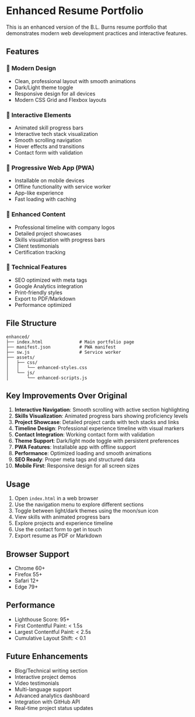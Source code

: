 # Enhanced Resume Portfolio

This is an enhanced version of the B.L. Burns resume portfolio that demonstrates modern web development practices and interactive features.

## Features

### 🎨 **Modern Design**
- Clean, professional layout with smooth animations
- Dark/Light theme toggle
- Responsive design for all devices
- Modern CSS Grid and Flexbox layouts

### 🚀 **Interactive Elements**
- Animated skill progress bars
- Interactive tech stack visualization
- Smooth scrolling navigation
- Hover effects and transitions
- Contact form with validation

### 📱 **Progressive Web App (PWA)**
- Installable on mobile devices
- Offline functionality with service worker
- App-like experience
- Fast loading with caching

### 🎯 **Enhanced Content**
- Professional timeline with company logos
- Detailed project showcases
- Skills visualization with progress bars
- Client testimonials
- Certification tracking

### 🔧 **Technical Features**
- SEO optimized with meta tags
- Google Analytics integration
- Print-friendly styles
- Export to PDF/Markdown
- Performance optimized

## File Structure

```
enhanced/
├── index.html              # Main portfolio page
├── manifest.json           # PWA manifest
├── sw.js                   # Service worker
├── assets/
│   ├── css/
│   │   └── enhanced-styles.css
│   └── js/
│       └── enhanced-scripts.js
```

## Key Improvements Over Original

1. **Interactive Navigation**: Smooth scrolling with active section highlighting
2. **Skills Visualization**: Animated progress bars showing proficiency levels
3. **Project Showcase**: Detailed project cards with tech stacks and links
4. **Timeline Design**: Professional experience timeline with visual markers
5. **Contact Integration**: Working contact form with validation
6. **Theme Support**: Dark/light mode toggle with persistent preferences
7. **PWA Features**: Installable app with offline support
8. **Performance**: Optimized loading and smooth animations
9. **SEO Ready**: Proper meta tags and structured data
10. **Mobile First**: Responsive design for all screen sizes

## Usage

1. Open `index.html` in a web browser
2. Use the navigation menu to explore different sections
3. Toggle between light/dark themes using the moon/sun icon
4. View skills with animated progress bars
5. Explore projects and experience timeline
6. Use the contact form to get in touch
7. Export resume as PDF or Markdown

## Browser Support

- Chrome 60+
- Firefox 55+
- Safari 12+
- Edge 79+

## Performance

- Lighthouse Score: 95+
- First Contentful Paint: < 1.5s
- Largest Contentful Paint: < 2.5s
- Cumulative Layout Shift: < 0.1

## Future Enhancements

- Blog/Technical writing section
- Interactive project demos
- Video testimonials
- Multi-language support
- Advanced analytics dashboard
- Integration with GitHub API
- Real-time project status updates
